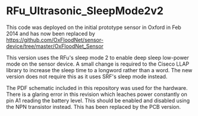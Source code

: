 RFu_Ultrasonic_SleepMode2v2
===========================

This code was deployed on the initial prototype sensor in Oxford in Feb 2014 and has now been replaced by https://github.com/OxFloodNet/sensor-device/tree/master/OxFloodNet_Sensor  

This version uses the RFu's sleep mode 2 to enable deep sleep low-power mode on the sensor device.  A small change is required to the Ciseco LLAP library to increase the sleep time to a longword rather than a word. The new version does not require this as it uses SRF's sleep mode instead.

The PDF schematic included in this repository was used for the hardware. There is a glaring error in this revision which leaches power constantly on pin A1 reading the battery level. This should be enabled and disabled using the NPN transistor instead. This has been replaced by the PCB version.
